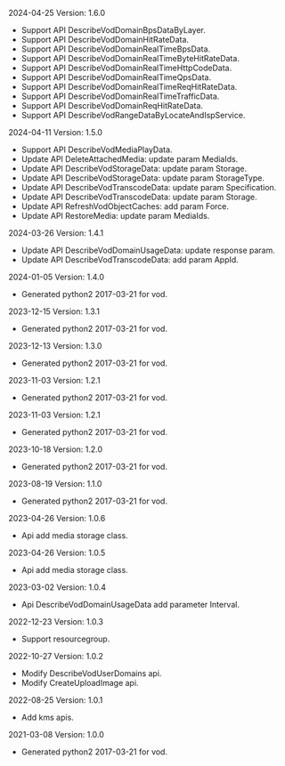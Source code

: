 2024-04-25 Version: 1.6.0
- Support API DescribeVodDomainBpsDataByLayer.
- Support API DescribeVodDomainHitRateData.
- Support API DescribeVodDomainRealTimeBpsData.
- Support API DescribeVodDomainRealTimeByteHitRateData.
- Support API DescribeVodDomainRealTimeHttpCodeData.
- Support API DescribeVodDomainRealTimeQpsData.
- Support API DescribeVodDomainRealTimeReqHitRateData.
- Support API DescribeVodDomainRealTimeTrafficData.
- Support API DescribeVodDomainReqHitRateData.
- Support API DescribeVodRangeDataByLocateAndIspService.


2024-04-11 Version: 1.5.0
- Support API DescribeVodMediaPlayData.
- Update API DeleteAttachedMedia: update param MediaIds.
- Update API DescribeVodStorageData: update param Storage.
- Update API DescribeVodStorageData: update param StorageType.
- Update API DescribeVodTranscodeData: update param Specification.
- Update API DescribeVodTranscodeData: update param Storage.
- Update API RefreshVodObjectCaches: add param Force.
- Update API RestoreMedia: update param MediaIds.


2024-03-26 Version: 1.4.1
- Update API DescribeVodDomainUsageData: update response param.
- Update API DescribeVodTranscodeData: add param AppId.


2024-01-05 Version: 1.4.0
- Generated python2 2017-03-21 for vod.

2023-12-15 Version: 1.3.1
- Generated python2 2017-03-21 for vod.

2023-12-13 Version: 1.3.0
- Generated python2 2017-03-21 for vod.

2023-11-03 Version: 1.2.1
- Generated python2 2017-03-21 for vod.

2023-11-03 Version: 1.2.1
- Generated python2 2017-03-21 for vod.

2023-10-18 Version: 1.2.0
- Generated python2 2017-03-21 for vod.

2023-08-19 Version: 1.1.0
- Generated python2 2017-03-21 for vod.

2023-04-26 Version: 1.0.6
- Api add media storage class.

2023-04-26 Version: 1.0.5
- Api add media storage class.

2023-03-02 Version: 1.0.4
- Api DescribeVodDomainUsageData add parameter Interval.

2022-12-23 Version: 1.0.3
- Support resourcegroup.

2022-10-27 Version: 1.0.2
- Modify DescribeVodUserDomains api.
- Modify CreateUploadImage api.

2022-08-25 Version: 1.0.1
- Add kms apis.

2021-03-08 Version: 1.0.0
- Generated python2 2017-03-21 for vod.

